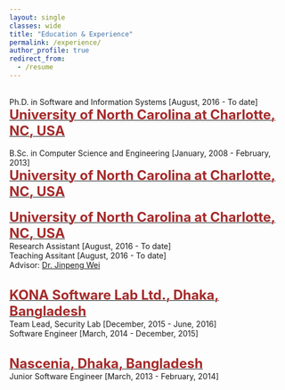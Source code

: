 ```yaml
---
layout: single
classes: wide
title: "Education & Experience"
permalink: /experience/
author_profile: true
redirect_from:
  - /resume
---
```

<br/>
Ph.D. in Software and Information Systems [August, 2016 - To date]<br/>
    <span style="color:black; font-size:11px"><b><a href="https://cci.uncc.edu/departments/software-and-information-systems-sis" target="_blank"><font color="brown" size="5">University of North Carolina at Charlotte, NC, USA</font></a></b></span><br/>
    <br/>
B.Sc. in Computer Science and Engineering [January, 2008 - February, 2013]<br/>
    <span style="color:black; font-size:11px"><b><a href="https://cci.uncc.edu/departments/software-and-information-systems-sis" target="_blank"><font color="brown" size="5">University of North Carolina at Charlotte, NC, USA</font></a></b></span><br/>


<br/>
    <span style="color:black; font-size:11px"><b><a href="https://cci.uncc.edu/departments/software-and-information-systems-sis" target="_blank"><font color="brown" size="5">University of North Carolina at Charlotte, NC, USA</font></a></b></span><br/>
    Research Assistant [August, 2016 - To date]<br/>
    Teaching Assitant [August, 2016 - To date] <br/>
    Advisor: <a href="[https://engineering.cmu.edu/directory/bios/al-shaer-ehab.html](https://webpages.charlotte.edu/jwei8/)" target="_blank">Dr. Jinpeng Wei</a>
<br/><br/>
    

  <span style="color:black; font-size:11px"><b><a href="https://konasl.com/" target="_blank"><font color="brown" size="5">KONA Software Lab Ltd., Dhaka, Bangladesh</font></a></b></span><br/>
    Team Lead, Security Lab [December, 2015 - June, 2016]<br/>
    Software Engineer [March, 2014 - December, 2015]<br/>
<br/>

    
  <span style="color:black; font-size:11px"><b><a href="https://nascenia.com/" target="_blank"><font color="brown" size="5">Nascenia, Dhaka, Bangladesh</font></a></b></span><br/>
    Junior Software Engineer [March, 2013 - February, 2014]<br/>
<br/>
